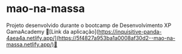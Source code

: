 ﻿# mao-na-massa
Projeto desenvolvido durante o bootcamp de Desenvolvimento XP GamaAcademy
🔗[Link da aplicação](https://inquisitive-panda-4aea4a.netlify.app/](https://5f4827a953ba1a0008af30d2--mao-na-massa.netlify.app/)🔗
